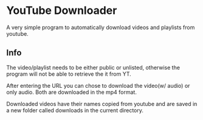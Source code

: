 # YouTube Downloader
A very simple program to automatically download videos and playlists from youtube.

## Info
The video/playlist needs to be either public or unlisted, otherwise the program will not be able to retrieve the it from YT.

After entering the URL you can chose to download the video(w/ audio) or only audio. Both are downloaded in the mp4 format.

Downloaded videos have their names copied from youtube and are saved in a new folder called downloads in the current directory.


